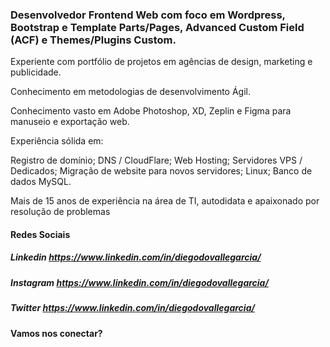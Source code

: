 ### Desenvolvedor Frontend Web com foco em Wordpress, Bootstrap e Template Parts/Pages, Advanced Custom Field (ACF) e Themes/Plugins Custom.

Experiente com portfólio de projetos em agências de design, marketing e publicidade.

Conhecimento em metodologias de desenvolvimento Ágil.

Conhecimento vasto em Adobe Photoshop, XD, Zeplin e Figma para manuseio e exportação web.

Experiência sólida em:

Registro de domínio;
DNS / CloudFlare;
Web Hosting;
Servidores VPS / Dedicados;
Migração de website para novos servidores;
Linux;
Banco de dados MySQL.

Mais de 15 anos de experiência na área de TI, autodidata e apaixonado por resolução de problemas

#### Redes Sociais

##### Linkedin https://www.linkedin.com/in/diegodovallegarcia/
##### Instagram https://www.linkedin.com/in/diegodovallegarcia/
##### Twitter https://www.linkedin.com/in/diegodovallegarcia/

#### Vamos nos conectar?
